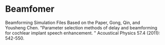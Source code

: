 # Beamfomer
Beamforming Simulation Files Based on the Paper, Gong, Qin, and Yousheng Chen. "Parameter selection methods of delay and beamforming for cochlear implant speech enhancement. " Acoustical Physics 57.4 (2011): 542-550.

